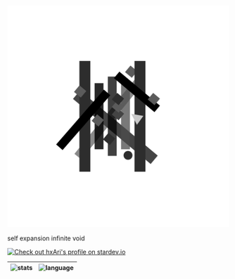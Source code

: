 
![hxAri](https://raw.githubusercontent.com/hxAri/hxAri/main/public/images/1701255136;6duiesguuJBCQ.png)
<!--![Profile Views](https://gpvc.arturio.dev/hxAri)-->

self expansion infinite void

[![Check out hxAri's profile on stardev.io](https://stardev.io/developers/hxAri/badge/languages/global.svg)](https://stardev.io/developers/hxAri)

| ![stats] | ![language] |
| ------------- | ------------- |

[stats]: https://github-readme-stats.vercel.app/api?username=hxAri&show_icons=true&cache_seconds=86400&theme=vue-dark&hide_border=true
[language]: https://github-readme-stats.vercel.app/api/top-langs/?username=hxAri&layout=compact&theme=vue-dark&hide_border=true&hide=angular,blade,css,html,sass,scss,smarty,ts

